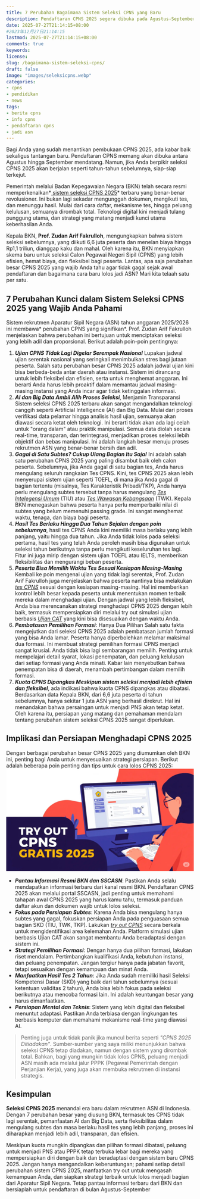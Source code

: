 ```yaml
---
title: 7 Perubahan Bagaimana Sistem Seleksi CPNS yang Baru
description: Pendaftaran CPNS 2025 segera dibuka pada Agustus-September. Ketahui 7 perubahan besar sistem seleksi CPNS yang dirombak total oleh Badan Kepegawaian Negara (BKN), termasuk tes tidak serentak, peran AI, dan aturan ulang subtes, agar Anda siap lolos jadi ASN.
date: 2025-07-27T21:14:15+08:00 
#2023年12月27日21:14:15
lastmod: 2025-07-27T21:14:15+08:00 
comments: true
keywords: 
license: 
slug: /bagaimana-sistem-seleksi-cpns/
draft: false 
image: "images/seleksicpns.webp"
categories:
- cpns
- pendidikan
- news
tags:
- berita cpns
- info cpns
- pendaftaran cpns 
- jadi asn
---
```

Bagi Anda yang sudah menantikan pembukaan CPNS 2025, ada kabar baik sekaligus tantangan baru. Pendaftaran CPNS memang akan dibuka antara Agustus hingga September mendatang. Namun, jika Anda berpikir seleksi CPNS 2025 akan berjalan seperti tahun-tahun sebelumnya, siap-siap terkejut. 

Pemerintah melalui Badan Kepegawaian Negara (BKN) telah secara resmi memperkenalkan*[ sistem seleksi CPNS 2025](/bagaimana-sistem-seleksi-cpns/)* terbaru yang benar-benar revolusioner. Ini bukan lagi sekadar mengunggah dokumen, mengikuti tes, dan menunggu hasil. Mulai dari cara daftar, mekanisme tes, hingga peluang kelulusan, semuanya dirombak total. Teknologi digital kini menjadi tulang punggung utama, dan strategi yang matang menjadi kunci utama keberhasilan Anda.

Kepala BKN, **Prof. Zudan Arif Fakrulloh**, mengungkapkan bahwa sistem seleksi sebelumnya, yang diikuti 6,6 juta peserta dan menelan biaya hingga Rp1,1 triliun, dianggap kaku dan mahal. Oleh karena itu, BKN menyiapkan skema baru untuk seleksi Calon Pegawai Negeri Sipil (CPNS) yang lebih efisien, hemat biaya, dan fleksibel bagi peserta. Lantas, apa saja perubahan besar CPNS 2025 yang wajib Anda tahu agar tidak gagal sejak awal pendaftaran dan bagaimana cara baru lolos jadi ASN? Mari kita telaah satu per satu.


## 7 Perubahan Kunci dalam Sistem Seleksi CPNS 2025 yang Wajib Anda Pahami

Sistem rekrutmen Aparatur Sipil Negara (ASN) tahun anggaran 2025/2026 ini membawa* perubahan CPNS yang signifikan*. Prof. Zudan Arif Fakrulloh menjelaskan bahwa perubahan ini bertujuan untuk menciptakan seleksi yang lebih adil dan proporsional. Berikut adalah poin-poin pentingnya:

1. ***Ujian CPNS Tidak Lagi Digelar Serempak Nasional*** Lupakan jadwal ujian serentak nasional yang seringkali menimbulkan stres bagi jutaan peserta. Salah satu perubahan besar CPNS 2025 adalah jadwal ujian kini bisa berbeda-beda antar daerah atau instansi. Sistem ini dirancang untuk lebih fleksibel dan efisien, serta untuk menghemat anggaran. Ini berarti Anda harus lebih proaktif dalam memantau jadwal masing-masing instansi yang Anda incar agar tidak ketinggalan informasi.
2. ***AI dan Big Data Ambil Alih Proses Seleksi***, Menjamin Transparansi Sistem seleksi CPNS 2025 terbaru akan sangat mengandalkan teknologi canggih seperti Artificial Intelligence (AI) dan Big Data. Mulai dari proses verifikasi data pelamar hingga analisis hasil ujian, semuanya akan diawasi secara ketat oleh teknologi. Ini berarti tidak akan ada lagi celah untuk "orang dalam" atau praktik manipulasi. Semua data diolah secara real-time, transparan, dan terintegrasi, menjadikan proses seleksi lebih objektif dan bebas manipulasi. Ini adalah langkah besar menuju proses rekrutmen ASN yang benar-benar bersih dan adil.
3. ***Gagal di Satu Subtes? Cukup Ulang Bagian Itu Saja!*** Ini adalah salah satu perubahan CPNS 2025 yang paling disambut baik oleh calon peserta. Sebelumnya, jika Anda gagal di satu bagian tes, Anda harus mengulang seluruh rangkaian Tes CPNS. Kini, tes CPNS 2025 akan lebih menyerupai sistem ujian seperti TOEFL, di mana jika Anda gagal di bagian tertentu (misalnya, Tes Karakteristik Pribadi/TKP), Anda hanya perlu mengulang subtes tersebut tanpa harus mengulang *[Tes Intelegensi Umum](/categories/tryout-tiu/)* (TIU) atau *[Tes Wawasan Kebangsaan](/categories/tryout-twk/)* (TWK). Kepala BKN menegaskan bahwa peserta hanya perlu memperbaiki nilai di subtes yang belum memenuhi passing grade. Ini sangat menghemat waktu, tenaga, dan biaya bagi peserta.
4. ***Hasil Tes Berlaku Hingga Dua Tahun Sejalan dengan poin sebelumnya***, hasil tes CPNS Anda kini memiliki masa berlaku yang lebih panjang, yaitu hingga dua tahun. Jika Anda tidak lolos pada seleksi pertama, hasil tes yang telah Anda peroleh masih bisa digunakan untuk seleksi tahun berikutnya tanpa perlu mengikuti keseluruhan tes lagi. Fitur ini juga mirip dengan sistem ujian TOEFL atau IELTS, memberikan fleksibilitas dan mengurangi beban peserta.
5. ***Peserta Bisa Memilih Waktu Tes Sesuai Kesiapan Masing-Masing*** Kembali ke poin mengenai ujian yang tidak lagi serentak, Prof. Zudan Arif Fakrulloh juga menjelaskan bahwa peserta nantinya bisa melakukan *[tes CPNS](/ujian/)* sesuai dengan kesiapan masing-masing. Hal ini memberikan kontrol lebih besar kepada peserta untuk menentukan momen terbaik mereka dalam menghadapi ujian. Dengan jadwal yang lebih fleksibel, Anda bisa merencanakan strategi menghadapi CPNS 2025 dengan lebih baik, termasuk mempersiapkan diri melalui try out simulasi ujian berbasis *[Ujian CAT](/ujian/cpns/tryout-cat-cpns-gratis/)* yang kini bisa disesuaikan dengan waktu Anda.
6. ***Pembatasan Pemilihan Formasi***: Hanya Dua Pilihan Salah satu fakta mengejutkan dari seleksi CPNS 2025 adalah pembatasan jumlah formasi yang bisa Anda lamar. Peserta hanya diperbolehkan melamar maksimal dua formasi. Ini membuat strategi pemilihan formasi CPNS menjadi sangat krusial. Anda tidak bisa lagi sembarangan memilih. Penting untuk mempelajari detail syarat, lokasi penempatan, dan peluang kelulusan dari setiap formasi yang Anda minati. Kabar lain menyebutkan bahwa penempatan bisa di daerah, menambah pertimbangan dalam memilih formasi.
7. ***Kuota CPNS Dipangkas Meskipun sistem seleksi menjadi lebih efisien dan fleksibel***, ada indikasi bahwa kuota CPNS dipangkas atau dibatasi. Berdasarkan data Kepala BKN, dari 6,6 juta peserta di tahun sebelumnya, hanya sekitar 1 juta ASN yang berhasil direkrut. Hal ini menandakan bahwa persaingan untuk menjadi PNS akan tetap ketat. Oleh karena itu, persiapan yang matang dan pemahaman mendalam tentang perubahan sistem seleksi CPNS 2025 sangat diperlukan.

## Implikasi dan Persiapan Menghadapi CPNS 2025
Dengan berbagai perubahan besar CPNS 2025 yang diumumkan oleh BKN ini, penting bagi Anda untuk menyesuaikan strategi persiapan. Berikut adalah beberapa poin penting dan tips untuk cara lolos CPNS 2025:
![cara ikut try out cpns gratis](images/tryout-gratis.webp)
* ***Pantau Informasi Resmi BKN dan SSCASN***: Pastikan Anda selalu mendapatkan informasi terbaru dari kanal resmi BKN. Pendaftaran CPNS 2025 akan melalui portal SSCASN, jadi penting untuk memahami tahapan awal CPNS 2025 yang harus kamu tahu, termasuk panduan daftar akun dan dokumen wajib untuk lolos seleksi.
* ***Fokus pada Persiapan Subtes***: Karena Anda bisa mengulang hanya subtes yang gagal, fokuskan persiapan Anda pada penguasaan semua bagian SKD (TIU, TWK, TKP). Lakukan *[try out CPNS](/categories/tryout-cpns/)* secara berkala untuk mengidentifikasi area kelemahan Anda. Platform simulasi ujian berbasis Ujian CAT akan sangat membantu Anda beradaptasi dengan sistem ini.
* ***Strategi Pemilihan Formasi***: Dengan hanya dua pilihan formasi, lakukan riset mendalam. Pertimbangkan kualifikasi Anda, kebutuhan instansi, dan peluang penempatan. Jangan tergiur hanya pada jabatan favorit, tetapi sesuaikan dengan kemampuan dan minat Anda.
* ***Manfaatkan Hasil Tes 2 Tahun***: Jika Anda sudah memiliki hasil Seleksi Kompetensi Dasar (SKD) yang baik dari tahun sebelumnya (sesuai ketentuan validitas 2 tahun), Anda bisa lebih fokus pada seleksi berikutnya atau mencoba formasi lain. Ini adalah keuntungan besar yang harus dimanfaatkan.
* ***Persiapan Mental dan Teknis***: Sistem yang lebih digital dan fleksibel menuntut adaptasi. Pastikan Anda terbiasa dengan lingkungan tes berbasis komputer dan memahami mekanisme real-time yang diawasi AI.

>Penting juga untuk tidak panik jika muncul berita seperti *"CPNS 2025 Ditiadakan"*. Sumber-sumber yang saya miliki menunjukkan bahwa seleksi CPNS tetap diadakan, namun dengan sistem yang dirombak total. Bahkan, bagi yang mungkin tidak lolos CPNS, peluang menjadi ASN masih ada melalui jalur PPPK (Pegawai Pemerintah dengan Perjanjian Kerja), yang juga akan membuka rekrutmen di instansi strategis.


## Kesimpulan
**Seleksi CPNS 2025** menandai era baru dalam rekrutmen ASN di Indonesia. Dengan 7 perubahan besar yang diusung BKN, termasuk tes CPNS tidak lagi serentak, pemanfaatan AI dan Big Data, serta fleksibilitas dalam mengulang subtes dan masa berlaku hasil tes yang lebih panjang, proses ini diharapkan menjadi lebih adil, transparan, dan efisien.

Meskipun kuota mungkin dipangkas dan pilihan formasi dibatasi, peluang untuk menjadi PNS atau PPPK tetap terbuka lebar bagi mereka yang mempersiapkan diri dengan baik dan beradaptasi dengan sistem baru CPNS 2025. Jangan hanya mengandalkan keberuntungan; pahami setiap detail perubahan sistem CPNS 2025, manfaatkan try out untuk mengasah kemampuan Anda, dan siapkan strategi terbaik untuk lolos menjadi bagian dari Aparatur Sipil Negara. Tetap pantau informasi terbaru dari BKN dan bersiaplah untuk pendaftaran di bulan Agustus-September